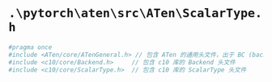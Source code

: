# `.\pytorch\aten\src\ATen\ScalarType.h`

```py
#pragma once
#include <ATen/core/ATenGeneral.h> // 包含 ATen 的通用头文件，出于 BC (backward compatibility) 原因
#include <c10/core/Backend.h>     // 包含 c10 库的 Backend 头文件
#include <c10/core/ScalarType.h>  // 包含 c10 库的 ScalarType 头文件
```